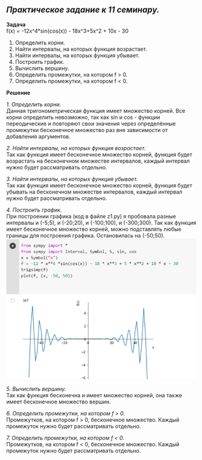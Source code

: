 ## *Практическое задание к 11 семинару.* ##
**Задача**\
f(x) = -12x^4*sin(cos(x)) - 18x^3+5x^2 + 10x - 30

1. Определить корни.
2. Найти интервалы, на которых функция возрастает.
3. Найти интервалы, на которых функция убывает.
4. Построить график.
5. Вычислить вершину.
6. Определить промежутки, на котором f > 0.
7. Определить промежутки, на котором f < 0.

**Решение**

*1. Определить корни.*\
Данная тригонометрическая функция имеет множество корней. Все корни определить невозможно, так как sin и cos - функции переодические и повторяют свои значения через определённые промежутки бесконечное множество раз вне зависимости от добавления аргументов.

*2. Найти интервалы, на которых функция возрастает.*\
Так как функция имеет бесконечное множество корней, функция будет возрастать на бесконечном множестве интервалов, каждый интервал нужно будет рассматривать отдельно.

*3. Найти интервалы, на которых функция убывает.*\
Так как функция имеет бесконечное множество корней, функция будет убывать на бесконечном множестве интервалов, каждый интервал нужно будет рассматривать отдельно.

*4. Построить график.*\
При построении графика (код в файле z1.py) я пробовала разные интервалы и (-5;5), и (-20;20), и (-100;100), и (-300;300). Так как функция имеет бесконечное множество корней, можно подставлять любые границы для построения графика. Остановилась на (-50;50).
![Сообщение-текст](f.jpg)

*5. Вычислить вершину.*\
Так как функция бесконечна и имеет множество корней, она также имеет бесконечное множество вершин.

*6. Определить промежутки, на котором f > 0.*\
Промежутков, на котором f > 0, бесконечное множество. Каждый промежуток нужно будет рассматривать отдельно.

*7. Определить промежутки, на котором f < 0.*\
Промежутков, на котором f < 0, бесконечное множество. Каждый промежуток нужно будет рассматривать отдельно.
